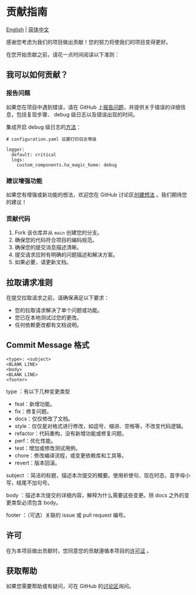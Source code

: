 # 贡献指南

[English](./CONTRIBUTING.md) | [简体中文](./doc/CONTRIBUTING_zh.md)

感谢您考虑为我们的项目做出贡献！您的努力将使我们的项目变得更好。

在您开始贡献之前，请花一点时间阅读以下准则：

## 我可以如何贡献？

### 报告问题

如果您在项目中遇到错误，请在 GitHub 上[报告问题](https://github.com/ibroadlink/ha_magic_home/issues/new/)，并提供关于错误的详细信息，包括复现步骤、 debug 级日志以及错误出现的时间。

集成开启 debug 级日志的[方法](https://www.home-assistant.io/integrations/logger/#log-filters)：

```
# configuration.yaml 设置打印日志等级

logger:
  default: critical
  logs:
    custom_components.ha_magic_home: debug
```

### 建议增强功能

如果您有增强或新功能的想法，欢迎您在 GitHub 讨论区[创建想法](https://github.com/ibroadlink/ha_magic_home/discussions/new?category=ideas) 。我们期待您的建议！

### 贡献代码

1. Fork 该仓库并从 `main` 创建您的分支。
2. 确保您的代码符合项目的编码规范。
3. 确保您的提交消息描述清晰。
4. 提交请求应附有明确的问题描述和解决方案。
5. 如果必要，请更新文档。

## 拉取请求准则

在提交拉取请求之前，请确保满足以下要求：

- 您的拉取请求解决了单个问题或功能。
- 您已在本地测试过您的更改。
- 任何依赖更改都有文档说明。


## Commit Message 格式

```
<type>: <subject>
<BLANK LINE>
<body>
<BLANK LINE>
<footer>
```

type ：有以下几种变更类型

- feat：新增功能。
- fix：修复问题。
- docs：仅仅修改了文档。
- style：仅仅是对格式进行修改，如逗号、缩进、空格等，不改变代码逻辑。
- refactor：代码重构，没有新增功能或修复问题。
- perf：优化性能。
- test：增加或修改测试用例。
- chore：修改编译流程，或变更依赖库和工具等。
- revert：版本回滚。

subject ：简洁的标题，描述本次提交的概要。使用祈使句、现在时态，首字母小写，结尾不加句号。

body ：描述本次提交的详细内容，解释为什么需要这些变更。除 docs 之外的变更类型必须包含 body。

footer ：（可选）关联的 issue 或 pull request 编号。

## 许可

在为本项目做出贡献时，您同意您的贡献遵循本项目的[许可证](../LICENSE.md) 。

## 获取帮助

如果您需要帮助或有疑问，可在 GitHub 的[讨论区](https://github.com/ibroadlink/ha_magic_home/discussions/)询问。
